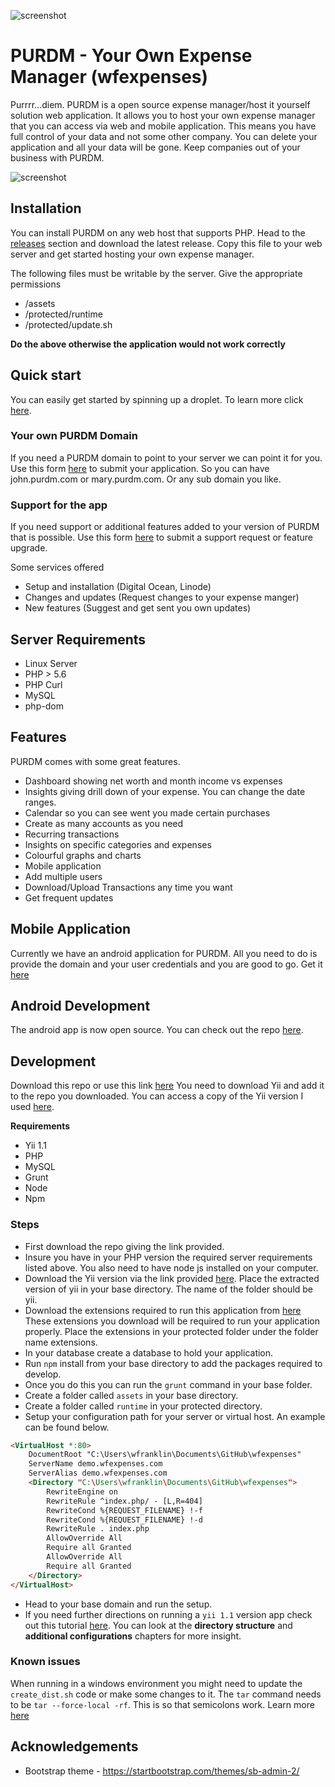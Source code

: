 ![screenshot](./purdm_icon.png)

# PURDM - Your Own Expense Manager (wfexpenses)

Purrrr...diem. PURDM is a open source expense manager/host it yourself solution web application. It allows you 
to host your own expense manager that you can access via web and mobile application.
This means you have full control of your data and not some other company. You can delete your application
and all your data will be gone. Keep companies out of your business with PURDM.

![screenshot](./screenshots/screenshot_001.png)

## Installation

You can install PURDM on any web host that supports PHP. Head to the 
[releases](https://github.com/wyntonfranklin/wfexpenses/releases) 
section and download the latest release. Copy this file to your web server and 
get started hosting your own expense manager.

The following files must be writable by the server. Give the 
appropriate permissions
* /assets
* /protected/runtime
* /protected/update.sh

**Do the above otherwise the application would not work correctly**

## Quick start

You can easily get started by spinning up a droplet.
To learn more click [here](https://marketplace.digitalocean.com/apps/purdm).

### Your own PURDM Domain
If you need a PURDM domain to point to your server we can point it for you.
Use this form [here](https://forms.gle/qThfHMoKHAdgafKs8) to submit your application.
So you can have john.purdm.com or mary.purdm.com. Or any sub domain you like.

### Support for the app
If you need support or additional features added to your version of PURDM that is possible.
Use this form [here](https://forms.gle/qThfHMoKHAdgafKs8) to submit a support request or feature upgrade.

Some services offered
* Setup and installation (Digital Ocean, Linode)
* Changes and updates (Request changes to your expense manger)
* New features (Suggest and get sent you own updates)

## Server Requirements

* Linux Server
* PHP > 5.6
* PHP Curl
* MySQL
* php-dom


## Features

PURDM comes with some great features.

* Dashboard showing net worth and month income vs expenses
* Insights giving drill down of your expense. You can change the date ranges.
* Calendar so you can see went you made certain purchases
* Create as many accounts as you need
* Recurring transactions
* Insights on specific categories and expenses
* Colourful graphs and charts
* Mobile application
* Add multiple users
* Download/Upload Transactions any time you want
* Get frequent updates

## Mobile Application

Currently we have an android application for PURDM. All you need to 
do is provide the domain and your user credentials and you are good
to go. Get it [here](https://play.google.com/store/apps/details?id=com.purdm.app&hl=en)

## Android Development

The android app is now open source. 
You can check out the repo [here](https://github.com/wyntonfranklin/purdm-android).

## Development 

Download this repo or use this link [here](https://github.com/wyntonfranklin/wfexpenses.git)
You need to download Yii and add it to the repo you downloaded. You can access
a copy of the Yii version I used [here](https://wfspace.sfo2.digitaloceanspaces.com/yii.zip).

**Requirements**
* Yii 1.1
* PHP
* MySQL
* Grunt
* Node
* Npm

### Steps

* First download the repo giving the link provided.
* Insure you have in your PHP version the required server requirements listed above.
You also need to have node js installed on your computer.
* Download the Yii version via the link provided [here](https://wfspace.sfo2.digitaloceanspaces.com/yii.zip).
Place the extracted version of yii in your base directory. The name of the folder should be yii.
* Download the extensions required to run this application from [here](https://wfspace.sfo2.digitaloceanspaces.com/extensions.zip)
These extensions you download will be required to run your application properly. Place the extensions in your protected folder under the folder name
extensions.
* In your database create a database to hold your application.
* Run `npm` install from your base directory to add the packages required to develop.
* Once you do this you can run the `grunt` command in your base folder.
* Create a folder called `assets` in your base directory.
* Create a folder called `runtime` in your protected directory.
* Setup your configuration path for your server or virtual host. An example can be found below.

```html
<VirtualHost *:80>
    DocumentRoot "C:\Users\wfranklin\Documents\GitHub\wfexpenses"
    ServerName demo.wfexpenses.com
    ServerAlias demo.wfexpenses.com
    <Directory "C:\Users\wfranklin\Documents\GitHub\wfexpenses"> 
        RewriteEngine on
        RewriteRule ^index.php/ - [L,R=404]
        RewriteCond %{REQUEST_FILENAME} !-f
        RewriteCond %{REQUEST_FILENAME} !-d
        RewriteRule . index.php
        AllowOverride All
        Require all Granted        
        AllowOverride All
        Require all Granted
    </Directory>
</VirtualHost>
```
* Head to your base domain and run the setup.
* If you need further directions on running a `yii 1.1` version app check out this tutorial [here](https://app.wftutorials.com/tutorial/111).
You can look at the **directory structure** and **additional configurations** chapters for more insight.

### Known issues
When running in a windows environment you might need to update the `create_dist.sh` code or make some changes to it.
The `tar` command needs to be `tar --force-local -rf`. This is so that semicolons work.
Learn more [here](http://www.gnu.org/software/tar/manual/html_section/tar_45.html#file)

## Acknowledgements

* Bootstrap theme - https://startbootstrap.com/themes/sb-admin-2/



